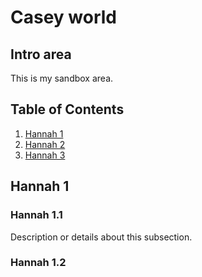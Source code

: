 # Casey world

## Intro area
This is my sandbox area.

## Table of Contents
1. [Hannah 1](#Hannah-1)
2. [Hannah 2](#Hannah-2)
3. [Hannah 3](#Hannah-3)

## Hannah 1
### Hannah 1.1
Description or details about this subsection.

### Hannah 1.2
